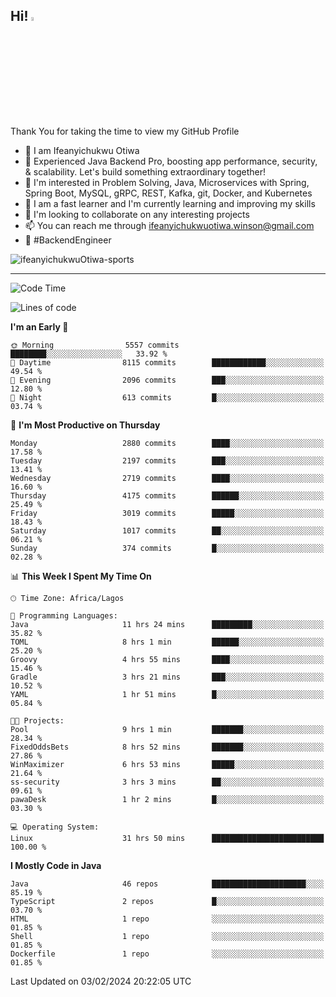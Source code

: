 <!-- BLOG-POST-LIST:START --><!-- BLOG-POST-LIST:END -->

## Hi! <img src="https://media.giphy.com/media/hvRJCLFzcasrR4ia7z/giphy.gif" width="4%"> 

Thank You for taking the time to view my GitHub Profile

- 👋 I am Ifeanyichukwu Otiwa
- 🚀 Experienced Java Backend Pro, boosting app performance, security, & scalability. Let's build something extraordinary together!
- 👀 I'm interested in Problem Solving, Java, Microservices with Spring, Spring Boot, MySQL, gRPC, REST, Kafka, git, Docker, and Kubernetes
- 🌱 I am a fast learner and I'm currently learning and improving my skills
- 💞️ I'm looking to collaborate on any interesting projects
- 📫 You can reach me through ifeanyichukwuotiwa.winson@gmail.com
- 🚀 #BackendEngineer

<p align="left" marginTop="10px"> <img src="https://komarev.com/ghpvc/?username=ifeanyichukwuOtiwa-sports&label=Profile%20views&color=0e75b6&style=for-the-badge" alt="ifeanyichukwuOtiwa-sports" /> </p>

***

<!--START_SECTION:waka-->
![Code Time](http://img.shields.io/badge/Code%20Time-2%2C204%20hrs%2013%20mins-blue)

![Lines of code](https://img.shields.io/badge/From%20Hello%20World%20I%27ve%20Written-5.0%20million%20lines%20of%20code-blue)

**I'm an Early 🐤** 

```text
🌞 Morning                5557 commits        ████████░░░░░░░░░░░░░░░░░   33.92 % 
🌆 Daytime                8115 commits        ████████████░░░░░░░░░░░░░   49.54 % 
🌃 Evening                2096 commits        ███░░░░░░░░░░░░░░░░░░░░░░   12.80 % 
🌙 Night                  613 commits         █░░░░░░░░░░░░░░░░░░░░░░░░   03.74 % 
```
📅 **I'm Most Productive on Thursday** 

```text
Monday                   2880 commits        ████░░░░░░░░░░░░░░░░░░░░░   17.58 % 
Tuesday                  2197 commits        ███░░░░░░░░░░░░░░░░░░░░░░   13.41 % 
Wednesday                2719 commits        ████░░░░░░░░░░░░░░░░░░░░░   16.60 % 
Thursday                 4175 commits        ██████░░░░░░░░░░░░░░░░░░░   25.49 % 
Friday                   3019 commits        █████░░░░░░░░░░░░░░░░░░░░   18.43 % 
Saturday                 1017 commits        ██░░░░░░░░░░░░░░░░░░░░░░░   06.21 % 
Sunday                   374 commits         █░░░░░░░░░░░░░░░░░░░░░░░░   02.28 % 
```


📊 **This Week I Spent My Time On** 

```text
🕑︎ Time Zone: Africa/Lagos

💬 Programming Languages: 
Java                     11 hrs 24 mins      █████████░░░░░░░░░░░░░░░░   35.82 % 
TOML                     8 hrs 1 min         ██████░░░░░░░░░░░░░░░░░░░   25.20 % 
Groovy                   4 hrs 55 mins       ████░░░░░░░░░░░░░░░░░░░░░   15.46 % 
Gradle                   3 hrs 21 mins       ███░░░░░░░░░░░░░░░░░░░░░░   10.52 % 
YAML                     1 hr 51 mins        █░░░░░░░░░░░░░░░░░░░░░░░░   05.84 % 

🐱‍💻 Projects: 
Pool                     9 hrs 1 min         ███████░░░░░░░░░░░░░░░░░░   28.34 % 
FixedOddsBets            8 hrs 52 mins       ███████░░░░░░░░░░░░░░░░░░   27.86 % 
WinMaximizer             6 hrs 53 mins       █████░░░░░░░░░░░░░░░░░░░░   21.64 % 
ss-security              3 hrs 3 mins        ██░░░░░░░░░░░░░░░░░░░░░░░   09.61 % 
pawaDesk                 1 hr 2 mins         █░░░░░░░░░░░░░░░░░░░░░░░░   03.30 % 

💻 Operating System: 
Linux                    31 hrs 50 mins      █████████████████████████   100.00 % 
```

**I Mostly Code in Java** 

```text
Java                     46 repos            █████████████████████░░░░   85.19 % 
TypeScript               2 repos             █░░░░░░░░░░░░░░░░░░░░░░░░   03.70 % 
HTML                     1 repo              ░░░░░░░░░░░░░░░░░░░░░░░░░   01.85 % 
Shell                    1 repo              ░░░░░░░░░░░░░░░░░░░░░░░░░   01.85 % 
Dockerfile               1 repo              ░░░░░░░░░░░░░░░░░░░░░░░░░   01.85 % 
```




 Last Updated on 03/02/2024 20:22:05 UTC
<!--END_SECTION:waka-->

<!--
<p align="center">
![trophy](https://github-profile-trophy.vercel.app/?username=ifeanyichukwuOtiwa-sports&theme=onedark) (https://github.com/ryo-ma/github-profile-trophy)
</p>
-->

<!---
ifeanyi-otiwa/ifeanyi-otiwa is a ✨ special ✨ repository because its `README.md` (this file) appears on your GitHub profile.
You can click the Preview link to take a look at your changes.
--->
